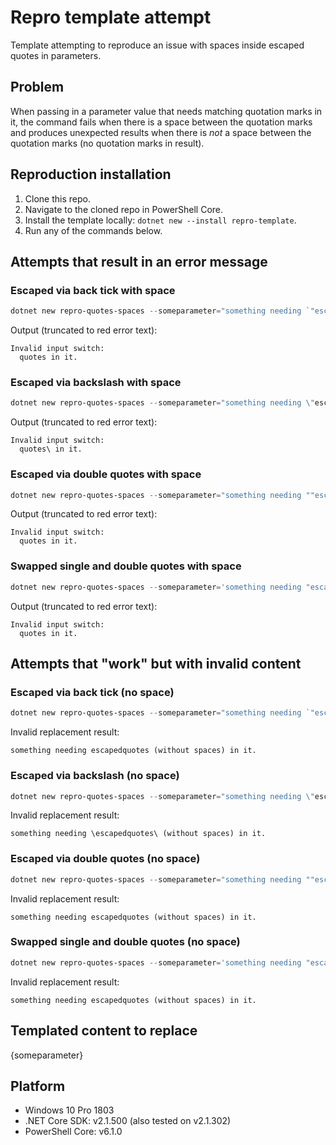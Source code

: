 # Repro template attempt

Template attempting to reproduce an issue with spaces inside escaped quotes in parameters.

## Problem

When passing in a parameter value that needs matching quotation marks in it, the command fails when there is a space between the quotation marks and produces unexpected results when there is _not_ a space between the quotation marks (no quotation marks in result).

## Reproduction installation

1. Clone this repo.
1. Navigate to the cloned repo in PowerShell Core.
1. Install the template locally: `dotnet new --install repro-template`.
1. Run any of the commands below.

## Attempts that result in an error message

### Escaped via back tick with space

```PowerShell
dotnet new repro-quotes-spaces --someparameter="something needing `"escaped quotes`" in it."
```

Output (truncated to red error text):

```log
Invalid input switch:
  quotes in it.
```

### Escaped via backslash with space

```PowerShell
dotnet new repro-quotes-spaces --someparameter="something needing \"escaped quotes\" in it."
```

Output (truncated to red error text):

```log
Invalid input switch:
  quotes\ in it.
```

### Escaped via double quotes with space

```PowerShell
dotnet new repro-quotes-spaces --someparameter="something needing ""escaped quotes"" in it."
```

Output (truncated to red error text):

```log
Invalid input switch:
  quotes in it.
```

### Swapped single and double quotes with space

```PowerShell
dotnet new repro-quotes-spaces --someparameter='something needing "escaped quotes" in it.'
```

Output (truncated to red error text):

```log
Invalid input switch:
  quotes in it.
```

## Attempts that "work" but with invalid content

### Escaped via back tick (no space)

```PowerShell
dotnet new repro-quotes-spaces --someparameter="something needing `"escapedquotes`" (without spaces) in it."
```

Invalid replacement result:

```text
something needing escapedquotes (without spaces) in it.
```

### Escaped via backslash (no space)

```PowerShell
dotnet new repro-quotes-spaces --someparameter="something needing \"escapedquotes\" (without spaces) in it."
```

Invalid replacement result:

```text
something needing \escapedquotes\ (without spaces) in it.
```

### Escaped via double quotes (no space)

```PowerShell
dotnet new repro-quotes-spaces --someparameter="something needing ""escapedquotes"" (without spaces) in it."
```

Invalid replacement result:

```text
something needing escapedquotes (without spaces) in it.
```

### Swapped single and double quotes (no space)

```PowerShell
dotnet new repro-quotes-spaces --someparameter='something needing "escapedquotes" (without spaces) in it.'
```

Invalid replacement result:

```text
something needing escapedquotes (without spaces) in it.
```

## Templated content to replace

{someparameter}

## Platform

* Windows 10 Pro 1803
* .NET Core SDK: v2.1.500 (also tested on v2.1.302)
* PowerShell Core: v6.1.0
